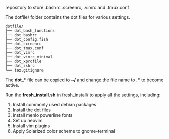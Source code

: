 repository to store .bashrc .screenrc, .vimrc and .tmux.conf

The dotfile/ folder contains the dot files for various settings.

```
dotfile/
├── dot_bash_functions
├── dot_bashrc
├── dot_config.fish
├── dot_screenrc
├── dot_tmux.conf
├── dot_vimrc
├── dot_vimrc_minimal
├── dot_xprofile
├── dot_zshrc
└── tex.gitignore
```

The **dot_\*** file can be copied to **~/** and change the file name to **.\*** to become active.

Run the **fresh_install.sh** in fresh_install/ to apply all the settings,
including:
1. Install commonly used debian packages
2. Install the dot files
3. install menlo powerline fonts
4. Set up neovim
5. Install vim plugins
6. Apply Solarized color scheme to gnome-terminal
